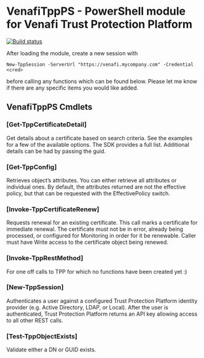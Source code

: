 # VenafiTppPS - PowerShell module for Venafi Trust Protection Platform

[![Build status](https://ci.appveyor.com/api/projects/status/vxyan36tsimle56b/branch/develop?svg=true&passingText=develop%20-%20passing)](https://ci.appveyor.com/project/GregBrownstein/venafitppps)

After loading the module, create a new session with
```
New-TppSession -ServerUrl "https://venafi.mycompany.com" -Credential <cred>
```
before calling any functions which can be found below.  Please let me know if there are any specific items you would like added.

## VenafiTppPS Cmdlets
### [Get-TppCertificateDetail]
Get details about a certificate based on search criteria.  See the examples for a few of the available options.
The SDK provides a full list.  Additional details can be had by passing the guid.

### [Get-TppConfig]
Retrieves object’s attributes.  You can either retrieve all attributes or individual ones.  By default, the attributes returned are not the effective policy, but that can be requested with the EffectivePolicy switch.

### [Invoke-TppCertificateRenew]
Requests renewal for an existing certificate. This call marks a certificate for	immediate renewal. The certificate must not be in error, already being processed, or configured for Monitoring in order for it be renewable. Caller must have Write access to the certificate object being renewed.

### [Invoke-TppRestMethod]
For one off calls to TPP for which no functions have been created yet :)

### [New-TppSession]
Authenticates a user against a configured Trust	Protection Platform identity provider (e.g. Active Directory, LDAP, or Local). After the user is authenticated, Trust Protection Platform returns an API key allowing access to all other REST calls.

### [Test-TppObjectExists]
Validate either a DN or GUID exists.
